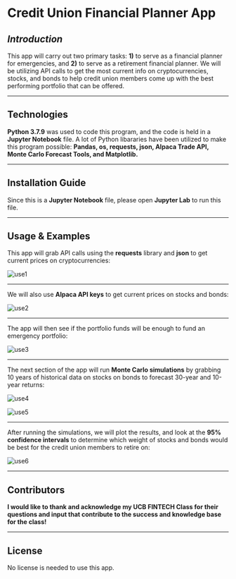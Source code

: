 # Credit Union Financial Planner App

## *Introduction*

This app will carry out two primary tasks: **1)** to serve as a financial planner for emergencies, and **2)** to serve as a retirement financial planner.  We will be utilizing API calls to get the most current info on cryptocurrencies, stocks, and bonds to help credit union members come up with the best performing portfolio that can be offered.

---

## Technologies

**Python 3.7.9** was used to code this program, and the code is held in a **Jupyter Notebook** file.  A lot of Python libararies have been utilized to make this program possible: **Pandas, os, requests, json, Alpaca Trade API, Monte Carlo Forecast Tools, and Matplotlib.**

---

## Installation Guide

Since this is a **Jupyter Notebook** file, please open **Jupyter Lab** to run this file.

---

## Usage & Examples

This app will grab API calls using the **requests** library and **json** to get current prices on cryptocurrencies:

![use1](https://user-images.githubusercontent.com/80929342/116836123-36484d80-ab7a-11eb-9a0b-6f95ec4e2ca2.JPG)

---

We will also use **Alpaca API keys** to get current prices on stocks and bonds:

![use2](https://user-images.githubusercontent.com/80929342/116836170-609a0b00-ab7a-11eb-9bb2-3af8806420f3.JPG)

---

The app will then see if the portfolio funds will be enough to fund an emergency portfolio:

![use3](https://user-images.githubusercontent.com/80929342/116836252-abb41e00-ab7a-11eb-86d4-e6895e89ab10.JPG)

---

The next section of the app will run **Monte Carlo simulations** by grabbing 10 years of historical data on stocks on bonds to forecast 30-year and 10-year returns:

![use4](https://user-images.githubusercontent.com/80929342/116836332-f46bd700-ab7a-11eb-90ed-97b012f9f50b.JPG)

![use5](https://user-images.githubusercontent.com/80929342/116836362-19604a00-ab7b-11eb-8d8b-3d461c82b981.JPG)

---

After running the simulations, we will plot the results, and look at the **95% confidence intervals** to determine which weight of stocks and bonds would be best for the credit union members to retire on:

![use6](https://user-images.githubusercontent.com/80929342/116836431-4c0a4280-ab7b-11eb-9575-197ddfbd6d88.JPG)

---

## Contributors

**I would like to thank and acknowledge my UCB FINTECH Class for their questions and input that contribute to the success and knowledge base for the class!**

---

## License

No license is needed to use this app.
